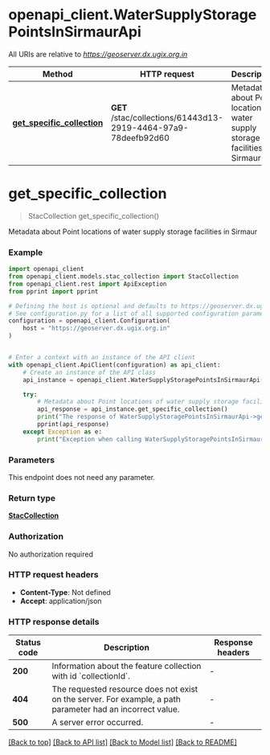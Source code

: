 # openapi_client.WaterSupplyStoragePointsInSirmaurApi

All URIs are relative to *https://geoserver.dx.ugix.org.in*

Method | HTTP request | Description
------------- | ------------- | -------------
[**get_specific_collection**](WaterSupplyStoragePointsInSirmaurApi.md#get_specific_collection) | **GET** /stac/collections/61443d13-2919-4464-97a9-78deefb92d60 | Metadata about Point locations of water supply storage facilities in Sirmaur


# **get_specific_collection**
> StacCollection get_specific_collection()

Metadata about Point locations of water supply storage facilities in Sirmaur

### Example


```python
import openapi_client
from openapi_client.models.stac_collection import StacCollection
from openapi_client.rest import ApiException
from pprint import pprint

# Defining the host is optional and defaults to https://geoserver.dx.ugix.org.in
# See configuration.py for a list of all supported configuration parameters.
configuration = openapi_client.Configuration(
    host = "https://geoserver.dx.ugix.org.in"
)


# Enter a context with an instance of the API client
with openapi_client.ApiClient(configuration) as api_client:
    # Create an instance of the API class
    api_instance = openapi_client.WaterSupplyStoragePointsInSirmaurApi(api_client)

    try:
        # Metadata about Point locations of water supply storage facilities in Sirmaur
        api_response = api_instance.get_specific_collection()
        print("The response of WaterSupplyStoragePointsInSirmaurApi->get_specific_collection:\n")
        pprint(api_response)
    except Exception as e:
        print("Exception when calling WaterSupplyStoragePointsInSirmaurApi->get_specific_collection: %s\n" % e)
```



### Parameters

This endpoint does not need any parameter.

### Return type

[**StacCollection**](StacCollection.md)

### Authorization

No authorization required

### HTTP request headers

 - **Content-Type**: Not defined
 - **Accept**: application/json

### HTTP response details

| Status code | Description | Response headers |
|-------------|-------------|------------------|
**200** | Information about the feature collection with id &#x60;collectionId&#x60;. |  -  |
**404** | The requested resource does not exist on the server. For example, a path parameter had an incorrect value. |  -  |
**500** | A server error occurred. |  -  |

[[Back to top]](#) [[Back to API list]](../README.md#documentation-for-api-endpoints) [[Back to Model list]](../README.md#documentation-for-models) [[Back to README]](../README.md)

